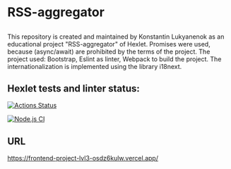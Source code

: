 # RSS-aggregator

##
This repository is created and maintained by Konstantin Lukyanenok as an educational project "RSS-aggregator" of Hexlet. Promises were used, because (async/await) are prohibited by the terms of the project. The project used: Bootstrap, Eslint as linter, Webpack to build the project. The internationalization is implemented using the library i18next.

## Hexlet tests and linter status:
[![Actions Status](https://github.com/loukianen/frontend-project-lvl3/workflows/hexlet-check/badge.svg)](https://github.com/loukianen/frontend-project-lvl3/actions)

[![Node.js CI](https://github.com/loukianen/frontend-project-lvl3/workflows/Node.js%20CI/badge.svg)](https://github.com/loukianen/frontend-project-lvl3/actions)

## URL
https://frontend-project-lvl3-osdz6kulw.vercel.app/
